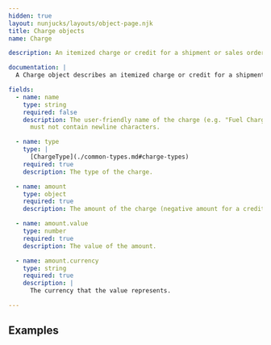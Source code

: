 ```yaml
---
hidden: true
layout: nunjucks/layouts/object-page.njk
title: Charge objects
name: Charge

description: An itemized charge or credit for a shipment or sales order

documentation: |
  A Charge object describes an itemized charge or credit for a shipment or sales order.

fields:
  - name: name
    type: string
    required: false
    description: The user-friendly name of the charge (e.g. "Fuel Charge", "Oversize Package Fee"). This string must be between `0` and `100` characters and
      must not contain newline characters.

  - name: type
    type: |
      [ChargeType](./common-types.md#charge-types)
    required: true
    description: The type of the charge.

  - name: amount
    type: object
    required: true
    description: The amount of the charge (negative amount for a credit).

  - name: amount.value
    type: number
    required: true
    description: The value of the amount.

  - name: amount.currency
    type: string
    required: true
    description: |
      The currency that the value represents.

---
```

Examples
-------------------------------------------------



